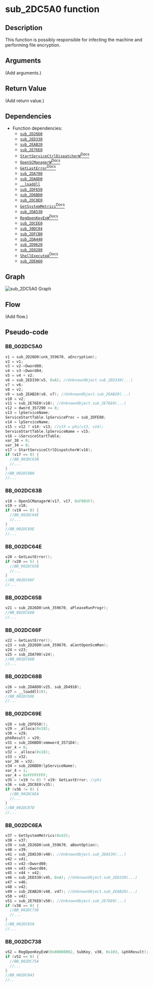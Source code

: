 # sub_2DC5A0 function

## Description

This function is possibly responsible for infecting the machine and performing file encryption.

## Arguments

(Add arguments.)

## Return Value

(Add return value.)

## Dependencies

* Function dependencies:
  * [`sub_2D26D0`](sub_2D26D0.md)
  * [`sub_2ED330`](sub_2ED330.md)
  * [`sub_2EAB20`](sub_2EAB20.md)
  * [`sub_2E76E0`](sub_2E76E0.md)
  * [`StartServiceCtrlDispatcherW`<sup>Docs</sup>](https://docs.microsoft.com/en-us/windows/win32/api/winsvc/nf-winsvc-startservicectrldispatcherw)
  * [`OpenSCManagerW`<sup>Docs</sup>](https://docs.microsoft.com/en-us/windows/win32/api/winsvc/nf-winsvc-openscmanagerw)
  * [`GetLastError`<sup>Docs</sup>](https://docs.microsoft.com/en-us/windows/win32/api/errhandlingapi/nf-errhandlingapi-getlasterror)
  * [`sub_2DA700`](sub_2DA700.md)
  * [`sub_2DA8D0`](sub_2DA8D0.md)
  * [`__loaddll`](__loaddll.md)
  * [`sub_2DF650`](sub_2DF650.md)
  * [`sub_2D6BD0`](sub_2D6BD0.md)
  * [`sub_2DC8E0`](sub_2DC8E0.md)
  * [`GetSystemMetrics`<sup>Docs</sup>](https://docs.microsoft.com/en-us/windows/win32/api/winuser/nf-winuser-getsystemmetrics)
  * [`sub_2DA530`](sub_2DA530.md)
  * [`RegOpenKeyExW`<sup>Docs</sup>](https://docs.microsoft.com/en-us/windows/win32/api/winreg/nf-winreg-regopenkeyexw)
  * [`sub_2DCEE0`](sub_2DCEE0.md)
  * [`sub_30DC04`](sub_30DC04.md)
  * [`sub_2DFCB0`](sub_2DFCB0.md)
  * [`sub_2DA440`](sub_2DA440.md)
  * [`sub_2D9620`](sub_2D9620.md)
  * [`sub_2E0280`](sub_2E0280.md)
  * [`ShellExecuteA`<sup>Docs</sup>](https://docs.microsoft.com/en-us/windows/win32/api/shellapi/nf-shellapi-shellexecutea)
  * [`sub_2DEA60`](sub_2DEA60.md)


## Graph

![sub_2DC5A0 Graph](../svg/sub_2DC5A0.svg "sub_2DC5A0 Graph")

## Flow

(Add flow.)

## Pseudo-code

### BB_002DC5A0

```c
v1 = sub_2D26D0(unk_359670, aEncryption);
v2 = v1;
v3 = v2->Dword00;
v4 = v3->Dword04;
v5 = v4 + v2;
v6 = sub_2ED330(v5, 0xA); //UnknownObject.sub_2ED330(...)
v7 = v6;
v8 = v2;
v9 = sub_2EAB20(v8, v7); //UnknownObject.sub_2EAB20(...)
v10 = v2;
v11 = sub_2E76E0(v10); //UnknownObject.sub_2E76E0(...)
v12 = dword_357290 >= 8;
v13 = lpServiceName;
ServiceStartTable.lpServiceProc = sub_2DFE80;
v14 = lpServiceName;
v15 = v12 ? v14: v13; //v15 = phi(v13, v14);
ServiceStartTable.lpServiceName = v15;
v16 = &ServiceStartTable;
var_38 = 0;
var_34 = 0;
v17 = StartServiceCtrlDispatcherW(v16);
if (v17 == 0) {
  //BB_002DC63B
  //...
}
//BB_002DC8B0
//...
```

### BB_002DC63B

```c
v18 = OpenSCManagerW(v17, v17, 0xF003F);
v19 = v18;
if (v19 == 0) {
  //BB_002DC64E
  //...
}
//BB_002DC69E
//...
```

### BB_002DC64E

```c
v20 = GetLastError();
if (v20 == 5) {
  //BB_002DC65B
  //...
}
//BB_002DC66F
//...
```

### BB_002DC65B

```c
v21 = sub_2D26D0(unk_359670, aPleaseRunProgr);
//BB_002DC68B
//...
```

### BB_002DC66F

```c
v22 = GetLastError();
v23 = sub_2D26D0(unk_359670, aCantOpenScmMan);
v24 = v23;
v25 = sub_2DA700(v24);
//BB_002DC68B
//...
```

### BB_002DC68B

```c
v26 = sub_2DA8D0(v25, sub_2D4910);
v27 = __loaddll(0);
//BB_002DC69E
//...
```

### BB_002DC69E

```c
v28 = sub_2DF650();
v29 = _alloca(0x18);
v30 = v29;
phkResult = v29;
v31 = sub_2D6BD0(xmmword_3571D4);
var_4 = 0;
v32 = _alloca(0x18);
v33 = v32;
var_30 = v32;
v34 = sub_2D6BD0(lpServiceName);
var_4 = 1;
var_4 = 0xFFFFFFFF;
v35 = (v19 != 0) ? v19: GetLastError; //phi
v36 = sub_2DC8E0(v35);
if (v36 != 0) {
  //BB_002DC6EA
  //...
}
//BB_002DC87D
//...

```

### BB_002DC6EA

```c
v37 = GetSystemMetrics(0x43);
v38 = v37;
v39 = sub_2D26D0(unk_359670, aBootOption);
v40 = v39;
v41 = sub_2DA530(v40); //UnknownObject.sub_2DA530(...)
v42 = v41;
v43 = v42->Dword00;
v44 = v43->Dword04;
v45 = v44 + v42;
v46 = sub_2ED330(v45, 0xA); //UnknownObject.sub_2ED330(...)
v47 = v46;
v48 = v42;
v49 = sub_2EAB20(v48, v47); //UnknownObject.sub_2EAB20(...)
v50 = v42;
v51 = sub_2E76E0(v50); //UnknownObject.sub_2E76E0(...)
if (v38 == 0) {
  //BB_002DC738
  //...
}
//BB_002DC858
//...
```

### BB_002DC738

```c
v52 = RegOpenKeyExW(0x80000002, SubKey, v38, 0x103, &phkResult);
if (v52 == 0) {
  //BB_002DC75A
  //...
}
//BB_002DC843
//..
```


